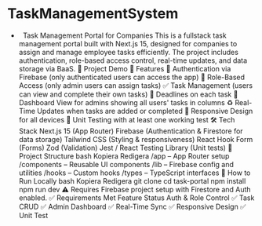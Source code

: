 # TaskManagementSystem

-  
Task Management Portal for Companies This is a fullstack task management portal built with Next.js 15, designed for companies to assign and manage employee tasks efficiently. The project includes authentication, role-based access control, real-time updates, and data storage via BaaS. 🎥 Project Demo 🔧 Features 🔐 Authentication via Firebase (only authenticated users can access the app) 🛂 Role-Based Access (only admin users can assign tasks) ✅ Task Management (users can view and complete their own tasks) 📅 Deadlines on each task 🧮 Dashboard View for admins showing all users' tasks in columns ♻️ Real-Time Updates when tasks are added or completed 📱 Responsive Design for all devices 🧪 Unit Testing with at least one working test 🛠️ Tech Stack Next.js 15 (App Router) Firebase (Authentication & Firestore for data storage) Tailwind CSS (Styling & responsiveness) React Hook Form (Forms) Zod (Validation) Jest / React Testing Library (Unit tests) 📁 Project Structure bash Kopiera Redigera /app – App Router setup /components – Reusable UI components /lib – Firebase config and utilities /hooks – Custom hooks /types – TypeScript interfaces 🧪 How to Run Locally bash Kopiera Redigera git clone cd task-portal npm install npm run dev ⚠️ Requires Firebase project setup with Firestore and Auth enabled. ✅ Requirements Met Feature Status Auth & Role Control ✅ Task CRUD ✅ Admin Dashboard ✅ Real-Time Sync ✅ Responsive Design ✅ Unit Test 
